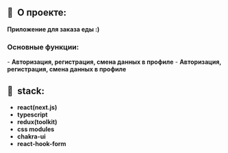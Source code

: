 <h2><b>🍕&nbsp;&nbsp;О проекте:</b></h2>

 <b>Приложение для заказа еды :)</b>
  <h3>Основные функции:</h3>
   - <b>Авторизация, регистрация, смена данных в профиле</b>
   - <b>Авторизация, регистрация, смена данных в профиле</b>


<h2><b>🍕&nbsp;&nbsp;stack:</b></h2>

- <b>react(next.js)</b>
- <b>typescript</b>
- <b>redux(toolkit)</b>
- <b>css modules</b>
- <b>chakra-ui</b>
-  <b>react-hook-form</b>
